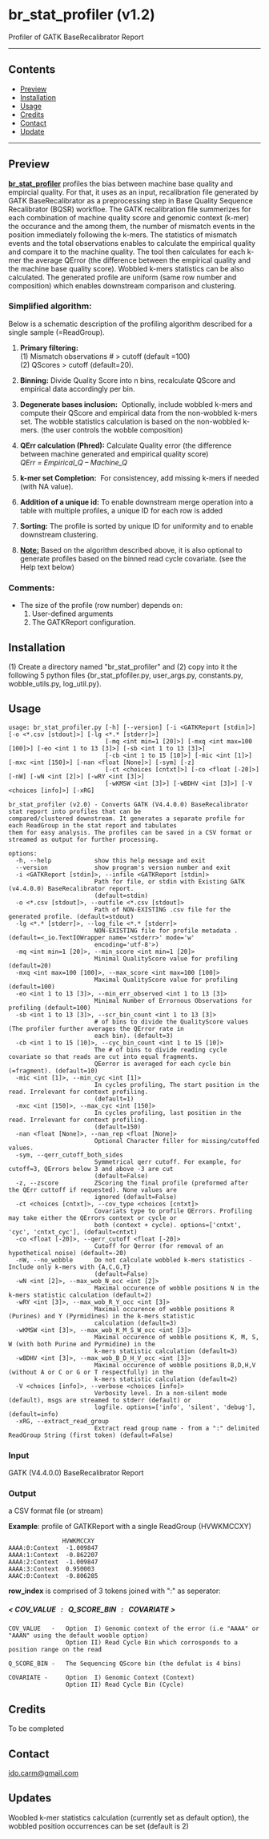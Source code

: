 # br_stat_profiler (v1.2)

Profiler of GATK BaseRecalibrator Report

---

## Contents

- [Preview](#preview)
- [Installation](#installation)
- [Usage](#usage)
- [Credits](#credits)
- [Contact](#contact)
- [Update](#update)

---

## Preview<a name="preview"></a>

<u>**br_stat_profiler**</u> profiles the bias between machine base quality and empircial quality. For that, it uses as an input, recalibration file generated by GATK BaseRecalibrator as a preprocessing step in Base Quality Sequence Recalibrator (BQSR) workfloe.  The GATK recalibration file summerizes for each combination of machine quality score and genomic context (k-mer) the occurance and the among them, the number of mismatch events in the position immediately following the k-mers. The statistics of mismatch events and the total observations enables to calculate the empirical quality and compare it to the machine quality. The tool then calculates for each k-mer the average QError (the difference between the empirical quality and the machine base quality score). Wobbled k-mers statistics can be also calculated. The generated profile are uniform (same row number and composition) which enables downstream comparison and clustering.

### **Simplified algorithm:**
Below is a schematic description of the profiling algorithm described for a single sample (=ReadGroup).

1. **Primary filtering:**&nbsp;<br>
   (1) Mismatch observations # > cutoff (default =100) <br>
    (2) QScores > cutoff (default=20).
2. **Binning:** Divide Quality Score into n bins, recalculate QScore and empirical data accordingly per bin.
3. **Degenerate bases inclusion:**&nbsp; Optionally, include wobbled k-mers and compute their QScore and empirical data from the non-wobbled k-mers set. The wobble statistics calculation is based on the non-wobbled k-mers. (the user controls the wobble composition)
4. **QErr calculation (Phred):** Calculate Quality error (the difference between machine generated and empirical quality score) &nbsp;<br>*QErr = Empirical_Q – Machine_Q*
5. **k-mer set Completion:**&nbsp; For consistencey, add missing k-mers if needed (with NA value).
6. **Addition of a unique id:** To enable downstream merge operation into a table with multiple profiles, a unique ID for each row is added
7. **Sorting:** The profile is sorted by unique ID for uniformity and to enable downstream clustering.

8. <u>**Note:**</u> Based on the algorithm described above, it is also optional to generate profiles based on the binned read cycle covariate. (see the Help text below)

### **Comments**:

* The size of the profile (row number) depends on:
   1. User-defined arguments
   2. The GATKReport configuration.&#10;


## Installation<a name="installation"></a>

(1) Create a directory named "br_stat_profiler" and (2) copy into it the following 5 python files {br_stat_pfofiler.py, user_args.py, constants.py, wobble_utils.py, log_util.py}.

## Usage<a name="usage"></a>

```plaintext
usage: br_stat_profiler.py [-h] [--version] [-i <GATKReport [stdin]>] [-o <*.csv [stdout]>] [-lg <*.* [stderr]>]
                           [-mq <int min=1 [20]>] [-mxq <int max=100 [100]>] [-eo <int 1 to 13 [3]>] [-sb <int 1 to 13 [3]>]
                           [-cb <int 1 to 15 [10]>] [-mic <int [1]>] [-mxc <int [150]>] [-nan <float [None]>] [-sym] [-z]
                           [-ct <choices [cntxt]>] [-co <float [-20]>] [-nW] [-wN <int [2]>] [-wRY <int [3]>]
                           [-wKMSW <int [3]>] [-wBDHV <int [3]>] [-V <choices [info]>] [-xRG]

br_stat_profiler (v2.0) - Converts GATK (V4.4.0.0) BaseRecalibrator stat report into profiles that can be
compared/clustered downstream. It generates a separate profile for each ReadGroup in the stat report and tabulates
them for easy analysis. The profiles can be saved in a CSV format or streamed as output for further processing.

options:
  -h, --help            show this help message and exit
  --version             show program's version number and exit
  -i <GATKReport [stdin]>, --infile <GATKReport [stdin]>
                        Path for file, or stdin with Existing GATK (v4.4.0.0) BaseRecalibrator report.
                        (default=stdin)
  -o <*.csv [stdout]>, --outfile <*.csv [stdout]>
                        Path of NON-EXISTING .csv file for the generated profile. (default=stdout)
  -lg <*.* [stderr]>, --log_file <*.* [stderr]>
                        NON-EXISTING file for profile metadata . (default=<_io.TextIOWrapper name='<stderr>' mode='w'
                        encoding='utf-8'>)
  -mq <int min=1 [20]>, --min_score <int min=1 [20]>
                        Minimal QualityScore value for profiling (default=20)
  -mxq <int max=100 [100]>, --max_score <int max=100 [100]>
                        Maximal QualityScore value for profiling (default=100)
  -eo <int 1 to 13 [3]>, --min_err_observed <int 1 to 13 [3]>
                        Minimal Number of Errornous Observations for profiling (default=100)
  -sb <int 1 to 13 [3]>, --scr_bin_count <int 1 to 13 [3]>
                        # of bins to divide the QualityScore values (The profiler further averages the QError rate in
                        each bin). (default=3)
  -cb <int 1 to 15 [10]>, --cyc_bin_count <int 1 to 15 [10]>
                        The # of bins to divide reading cycle covariate so that reads are cut into equal fragments.
                        QEerror is averaged for each cycle bin (=fragment). (default=10)
  -mic <int [1]>, --min_cyc <int [1]>
                        In cycles profiling, The start position in the read. Irrelevant for context profiling.
                        (default=1)
  -mxc <int [150]>, --max_cyc <int [150]>
                        In cycles profiling, last position in the read. Irrelevant for context profiling.
                        (default=150)
  -nan <float [None]>, --nan_rep <float [None]>
                        Optional Character filler for missing/cutoffed values.
  -sym, --qerr_cutoff_both_sides
                        Symmetrical qerr cutoff. For example, for cutoff=3, QErrors below 3 and above -3 are cut
                        (default=False)
  -z, --zscore          ZScoring the final profile (preformed after the QErr cuttoff if requested). None values are
                        ignored (default=False)
  -ct <choices [cntxt]>, --cov_type <choices [cntxt]>
                        Covariats type to profile QErrors. Profiling may take either the QErrors context or cycle or
                        both (context + cycle). options=['cntxt', 'cyc', 'cntxt_cyc'], (default=cntxt)
  -co <float [-20]>, --qerr_cutoff <float [-20]>
                        Cutoff for Qerror (for removal of an hypothetical noise) (default=-20)
  -nW, --no_wobble      Do not calculate wobbled k-mers statistics - Include only k-mers with {A,C,G,T}
                        (default=False)
  -wN <int [2]>, --max_wob_N_occ <int [2]>
                        Maximal occurence of wobble positions N in the k-mers statistic calculation (default=2)
  -wRY <int [3]>, --max_wob_R_Y_occ <int [3]>
                        Maximal occurence of wobble positions R (Purines) and Y (Pyrmidines) in the k-mers statistic
                        calculation (default=3)
  -wKMSW <int [3]>, --max_wob_K_M_S_W_occ <int [3]>
                        Maximal occurence of wobble positions K, M, S, W (with both Purine and Pyrmidine) in the
                        k-mers statistic calculation (default=3)
  -wBDHV <int [3]>, --max_wob_B_D_H_V_occ <int [3]>
                        Maximal occurence of wobble positions B,D,H,V (without A or C or G or T respectfully) in the
                        k-mers statistic calculation (default=2)
  -V <choices [info]>, --verbose <choices [info]>
                        Verbosity level. In a non-silent mode (default), msgs are streamed to stderr (default) or
                        logfile. options=['info', 'silent', 'debug'], (default=info)
  -xRG, --extract_read_group
                        Extract read group name - from a ":" delimited ReadGroup String (first token) (default=False)
```

### **Input**

GATK (V4.4.0.0) BaseRecalibrator Report

### **Output**

a CSV format file (or stream)

**Example**: profile of GATKReport with a single ReadGroup (HVWKMCCXY)

```
               HVWKMCCXY
AAAA:0:Context	-1.009847
AAAA:1:Context	-0.862207
AAAA:2:Context	-1.009847
AAAA:3:Context	0.950003
AAAC:0:Context	-0.806285
```

**row_index** is comprised of 3 tokens joined with ":" as seperator:

##### **\< COV_VALUE   :   Q_SCORE_BIN   :   COVARIATE >**

```
COV_VALUE   -   Option  I) Genomic context of the error (i.e "AAAA" or "AAAN" using the default wooble option)
                Option II) Read Cycle Bin which corrosponds to a position range on the read

Q_SCORE_BIN -   The Sequencing QScore bin (the defulat is 4 bins)

COVARIATE -     Option  I) Genomic Context (Context)
                Option II) Read Cycle Bin (Cycle)
```

## Credits<a name="credits"></a>

To be completed

## Contact<a name="contact"></a>

ido.carm@gmail.com

## Updates<a name="updates"></a>
Woobled k-mer statistics calculation (currently set as default option), the wobbled position occurrences can be set (default is 2)